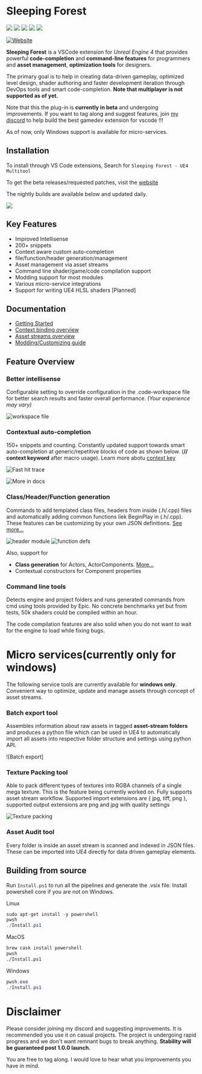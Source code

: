 # Sleeping Forest

[![](https://gitlab.com/winterwildfire/ue4/trailblazer/badges/master/pipeline.svg)](https://gitlab.com/suvam0451/sleeping-forest-ue4/pipelines/)
![](https://img.shields.io/badge/4.24%20--%204.24-supported-green)
[![](https://img.shields.io/discord/573495259926102017)](https://discord.gg/8Qd8a66)
![](https://img.shields.io/badge/platform-windows,macos,linux-lightgrey)
![](https://img.shields.io/badge/replication-not%20supported-red)

[![Website](https://api.netlify.com/api/v1/badges/e3c2b5de-423f-417f-b57b-73d48f9e9c3f/deploy-status)](https://suvam0451.netlify.app/docs/sleeping-forest/getting-started/)

**Sleeping Forest** is a VSCode extension for _Unreal Engine 4_ that provides powerful **code-completion** and **command-line features** for programmers and **asset management**, **optimization tools** for designers.

The primary goal is to help in creating data-driven gameplay, optimized level design, shader authoring and faster development iteration through DevOps tools and smart code-completion. **Note that multiplayer is not supported as of yet.**

Note that this the plug-in is **currently in beta** and undergoing improvements. If you want to tag along and suggest features, join [my discord](https://discord.gg/8Qd8a66) to help build the best gamedev extension for vscode !!!

As of now, only Windows support is available for micro-services.

## Installation

To install through VS Code extensions, Search for `Sleeping Forest - UE4 Multitool`

To get the beta releases/requested patches, visit the [website](https://suvam0451.netlify.com/docs/sleeping-forest/getting-started/)

The nightly builds are available below and updated daily.

[![](https://gitlab.com/winterwildfire/ue4/trailblazer/badges/master/pipeline.svg)](https://gitlab.com/suvam0451/sleeping-forest-ue4/pipelines/)

## Key Features

- Improved Intellisense
- 200+ snippets
- Context aware custom auto-completion
- file/function/header generation/management
- Asset management via asset streams
- Command line shader/game/code compilation support
- Modding support for most modules
- Various micro-service integrations
- Support for writing UE4 HLSL shaders [Planned]

## Documentation

- [Getting Started](https://suvam0451.netlify.com/docs/sleeping-forest/getting-started/)
- [Context binding overview](https://suvam0451.netlify.com/docs/sleeping-forest/context-keys/)
- [Asset streams overview](https://suvam0451.netlify.com/docs/sleeping-forest/hello-asset-streams)
- [Modding/Customizing guide](https://suvam0451.netlify.com/docs/sleeping-forest/extension-files)

## Feature Overview

### Better intellisense

Configurable setting to override configuration in the .code-workspace file for better search results and faster overall performance. _(Your experience may vary)_

![workspace file](https://i.imgur.com/N6ImaLr.gif)

### Contextual auto-completion

150+ snippets and counting.
Constantly updated support towards smart auto-completion at generic/repetitive blocks of code as shown below.
(**// context keyword** after macro usage). Learn more abotu [context key](https://suvam0451.netlify.com/docs/sleeping-forest/context-keys/)

![Fast hit trace](https://i.imgur.com/6003uFY.gif)

![More in docs](https://suvam0451.netlify.com/docs/sleeping-forestcontext-keys/)

### Class/Header/Function generation

Commands to add templated class files, headers from inside (.h/.cpp) files and automatically adding common functions liek BeginPlay in (.h/.cpp).
These features can be customizing by your own JSON definitions. [See more...](https://suvam0451.netlify.com/docs/sleeping-forest/extension-files)

![header module](https://i.imgur.com/6758foW.png)
![function defs](https://i.imgur.com/XZPWFCg.gif)

Also, support for

- **Class generation** for Actors, ActorComponents. [More...]()
- Contextual constructors for Component properties

### Command line tools

Detects engine and project folders and runs generated commands from cmd using tools provided by Epic.
No concrete benchmarks yet but from tests, 50k shaders could be compiled within an hour.

The code compilation features are also solid when you do not want to wait for the engine to load while fixing bugs.

# Micro services(currently only for windows)

The following service tools are currently available for **windows only**. Convenient way to optimize, update and manage assets through concept of asset streams.

### Batch export tool

Assembles information about raw assets in tagged **asset-stream folders** and produces a python file which can be used in UE4 to automatically
import all assets into respective folder structure and settings using python API.

![Batch export]

### Texture Packing tool

Able to pack different types of textures into RGBA channels of a single mega texture. This is the feature being currently worked on. Fully supports asset stream workflow.
Supported import extensions are { jpg, tiff, png }, supported output extensions are png and jpg with quality settings

![Texture packing](https://i.imgur.com/i8L4djk.gif)

### Asset Audit tool

Every folder is inside an asset stream is scanned and indexed in JSON files. These can be imported into UE4 directly for data driven gameplay elements.

## Building from source

Run `Install.ps1` to run all the pipelines and generate the .vsix file. Install powershell core if you are not on Windows.

Linux

```powershell
sudo apt-get install -y powershell
pwsh
./Install.ps1
```

MacOS

```sh
brew cask install powershell
pwsh
./Install.ps1
```

Windows

```powershell
pwsh.exe
./Install.ps1
```

# Disclaimer

Please consider joining my discord and suggesting improvements.
It is recommended you use it on casual projects. The project is undergoing rapid progress and we don't want remnant bugs to break anything.
**Stability will be guaranteed post 1.0.0 launch.**

You are free to tag along. I would love to hear what you improvements you have in mind.
